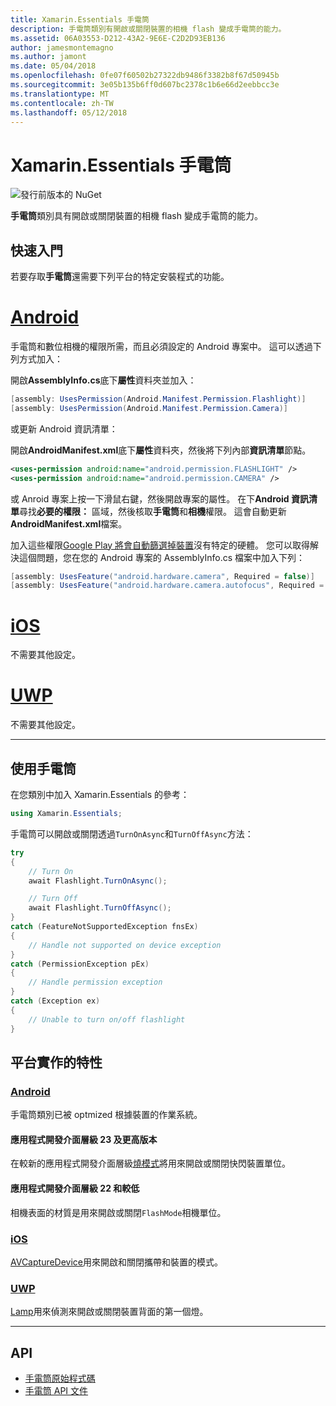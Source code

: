 ```yaml
---
title: Xamarin.Essentials 手電筒
description: 手電筒類別有開啟或關閉裝置的相機 flash 變成手電筒的能力。
ms.assetid: 06A03553-D212-43A2-9E6E-C2D2D93EB136
author: jamesmontemagno
ms.author: jamont
ms.date: 05/04/2018
ms.openlocfilehash: 0fe07f60502b27322db9486f3382b8f67d50945b
ms.sourcegitcommit: 3e05b135b6ff0d607bc2378c1b6e66d2eebbcc3e
ms.translationtype: MT
ms.contentlocale: zh-TW
ms.lasthandoff: 05/12/2018
---
```

# <a name="xamarinessentials-flashlight"></a>Xamarin.Essentials 手電筒

![發行前版本的 NuGet](~/media/shared/pre-release.png)

**手電筒**類別具有開啟或關閉裝置的相機 flash 變成手電筒的能力。

## <a name="getting-started"></a>快速入門

若要存取**手電筒**還需要下列平台的特定安裝程式的功能。

# <a name="androidtabandroid"></a>[Android](#tab/android)

手電筒和數位相機的權限所需，而且必須設定的 Android 專案中。 這可以透過下列方式加入：

開啟**AssemblyInfo.cs**底下**屬性**資料夾並加入：

```csharp
[assembly: UsesPermission(Android.Manifest.Permission.Flashlight)]
[assembly: UsesPermission(Android.Manifest.Permission.Camera)]
```

或更新 Android 資訊清單：

開啟**AndroidManifest.xml**底下**屬性**資料夾，然後將下列內部**資訊清單**節點。

```xml
<uses-permission android:name="android.permission.FLASHLIGHT" />
<uses-permission android:name="android.permission.CAMERA" />
```

或 Anroid 專案上按一下滑鼠右鍵，然後開啟專案的屬性。 在下**Android 資訊清單**尋找**必要的權限：** 區域，然後核取**手電筒**和**相機**權限。 這會自動更新**AndroidManifest.xml**檔案。

加入這些權限[Google Play 將會自動篩選掉裝置](http://developer.android.com/guide/topics/manifest/uses-feature-element.html#permissions-features)沒有特定的硬體。 您可以取得解決這個問題，您在您的 Android 專案的 AssemblyInfo.cs 檔案中加入下列：

```csharp
[assembly: UsesFeature("android.hardware.camera", Required = false)]
[assembly: UsesFeature("android.hardware.camera.autofocus", Required = false)]
```

# <a name="iostabios"></a>[iOS](#tab/ios)

不需要其他設定。

# <a name="uwptabuwp"></a>[UWP](#tab/uwp)

不需要其他設定。

-----

## <a name="using-flashlight"></a>使用手電筒

在您類別中加入 Xamarin.Essentials 的參考：

```csharp
using Xamarin.Essentials;
```

手電筒可以開啟或關閉透過`TurnOnAsync`和`TurnOffAsync`方法：

```csharp
try
{
    // Turn On
    await Flashlight.TurnOnAsync();

    // Turn Off
    await Flashlight.TurnOffAsync();
}
catch (FeatureNotSupportedException fnsEx)
{
    // Handle not supported on device exception
}
catch (PermissionException pEx)
{
    // Handle permission exception
}
catch (Exception ex)
{
    // Unable to turn on/off flashlight
}
```

## <a name="platform-implementation-specifics"></a>平台實作的特性

### <a name="androidtabandroid-specifics"></a>[Android](#tab/android-specifics)

手電筒類別已被 optmized 根據裝置的作業系統。

#### <a name="api-level-23-and-higher"></a>應用程式開發介面層級 23 及更高版本

在較新的應用程式開發介面層級[燒模式](https://developer.android.com/reference/android/hardware/camera2/CameraManager.html#setTorchMode)將用來開啟或關閉快閃裝置單位。

#### <a name="api-level-22-and-lower"></a>應用程式開發介面層級 22 和較低

相機表面的材質是用來開啟或關閉`FlashMode`相機單位。 

### <a name="iostabios-specifics"></a>[iOS](#tab/ios-specifics)

[AVCaptureDevice](https://developer.xamarin.com/api/type/AVFoundation.AVCaptureDevice/)用來開啟和關閉攜帶和裝置的模式。

### <a name="uwptabuwp-specifics"></a>[UWP](#tab/uwp-specifics)

[Lamp](https://docs.microsoft.com/en-us/uwp/api/windows.devices.lights.lamp)用來偵測來開啟或關閉裝置背面的第一個燈。

-----

## <a name="api"></a>API

- [手電筒原始程式碼](https://github.com/xamarin/Essentials/tree/master/Xamarin.Essentials/Flashlight)
- [手電筒 API 文件](xref:Xamarin.Essentials.Flashlight)
